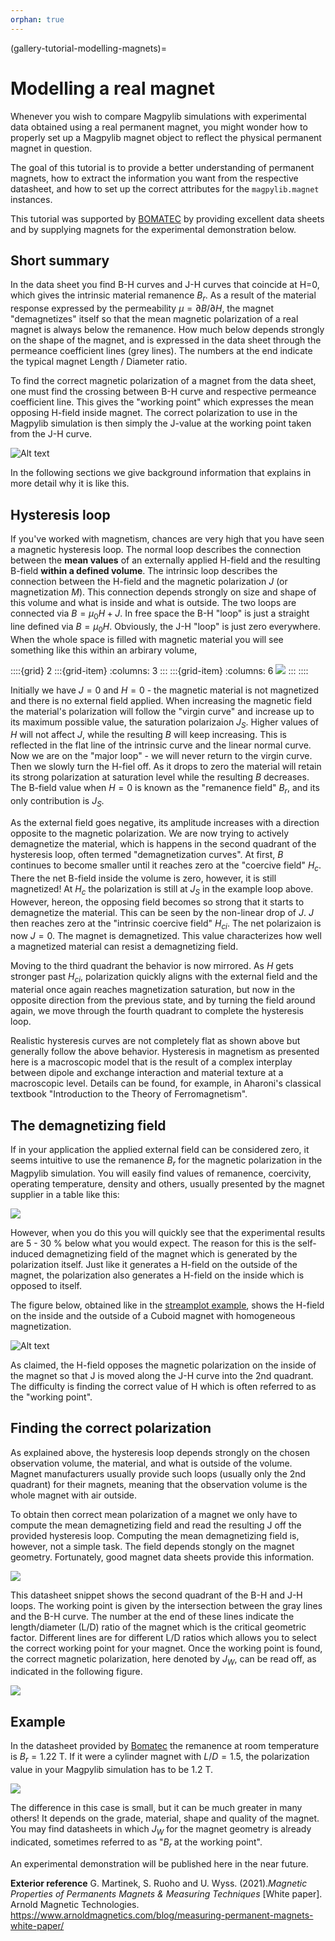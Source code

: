 ```yaml
---
orphan: true
---
```


(gallery-tutorial-modelling-magnets)=

# Modelling a real magnet

Whenever you wish to compare Magpylib simulations with experimental data obtained using a real permanent magnet, you might wonder how to properly set up a Magpylib magnet object to reflect the physical permanent magnet in question.

The goal of this tutorial is to provide a better understanding of permanent magnets, how to extract the information you want from the respective datasheet, and how to set up the correct attributes for the `magpylib.magnet` instances.

This tutorial was supported by [BOMATEC](https://www.bomatec.com/de) by providing excellent data sheets and by supplying magnets for the experimental demonstration below.

## Short summary

In the data sheet you find B-H curves and J-H curves that coincide at H=0, which gives the intrinsic material remanence $B_r$. As a result of the material response expressed by the permeability $\mu = \partial B / \partial H$, the magnet "demagnetizes" itself so that the mean magnetic polarization of a real magnet is always below the remanence. How much below depends strongly on the shape of the magnet, and is expressed in the data sheet through the permeance coefficient lines (grey lines). The numbers at the end indicate the typical magnet Length / Diameter ratio.

To find the correct magnetic polarization of a magnet from the data sheet, one must find the crossing between B-H curve and respective permeance coefficient line. This gives the "working point" which expresses the mean opposing H-field inside magnet. The correct polarization to use in the Magpylib simulation is then simply the J-value at the working point taken from the J-H curve.

![Alt text](../../_static/images/gallery_tutorial_magnet_datasheet2.png)

In the following sections we give background information that explains in more detail why it is like this.

## Hysteresis loop

If you've worked with magnetism, chances are very high that you have seen a magnetic hysteresis loop. The normal loop describes the connection between the **mean values** of an externally applied H-field and the resulting B-field **within a defined volume**. The intrinsic loop describes the connection between the H-field and the magnetic polarization $J$ (or magnetization $M$). This connection depends strongly on size and shape of this volume and what is inside and what is outside. The two loops are connected via $B = \mu_0 H + J$. In free space the B-H "loop" is just a straight line defined via $B = \mu_0 H$. Obviously, the J-H "loop" is just zero everywhere. When the whole space is filled with magnetic material you will see something like this within an arbirary volume,

::::{grid} 2
:::{grid-item}
:columns: 3
:::
:::{grid-item}
:columns: 6
![](../../_static/images/gallery_tutorial_magnet_hysteresis.png)
:::
::::

Initially we have $J=0$ and $H=0$ - the magnetic material is not magnetized and there is no external field applied. When increasing the magnetic field the material's polarization will follow the "virgin curve" and increase up to its maximum possible value, the saturation polarizaion $J_S$. Higher values of $H$ will not affect $J$, while the resulting $B$ will keep increasing. This is reflected in the flat line of the intrinsic curve and the linear normal curve. Now we are on the "major loop" - we will never return to the virgin curve. Then we slowly turn the H-fiel off. As it drops to zero the material will retain its strong polarization at saturation level while the resulting $B$ decreases. The B-field value when $H = 0$ is known as the "remanence field" $B_r$, and its only contribution is $J_S$.

As the external field goes negative, its amplitude increases with a direction opposite to the magnetic polarization. We are now trying to actively demagnetize the material, which is happens in the second quadrant of the hysteresis loop, often termed "demagnetization curves". At first, $B$ continues to become smaller until it reaches zero at the "coercive field" $H_c$. There the net B-field inside the volume is zero, however, it is still magnetized! At $H_c$ the polarization is still at $J_S$ in the example loop above. However, hereon, the opposing field becomes so strong that it starts to demagnetize the material. This can be seen by the non-linear drop of $J$. $J$ then reaches zero at the "intrinsic coercive field" $H_{ci}$. The net polarizaion is now $J=0$. The magnet is demagnetized. This value characterizes how well a magnetized material can resist a demagnetizing field.

Moving to the third quadrant the behavior is now mirrored. As $H$ gets stronger past $H_{ci}$, polarization quickly aligns with the external field and the material once again reaches magnetization saturation, but now in the opposite direction from the previous state, and by turning the field around again, we move through the fourth quadrant to complete the hysteresis loop.

Realistic hysteresis curves are not completely flat as shown above but generally follow the above behavior. Hysteresis in magnetism as presented here is a macroscopic model that is the result of a complex interplay between dipole and exchange interaction and material texture at a macroscopic level. Details can be found, for example, in Aharoni's classical textbook "Introduction to the Theory of Ferromagnetism".

## The demagnetizing field

If in your application the applied external field can be considered zero, it seems intuitive to use the remanence $B_r$ for the magnetic polarization in the Magpylib simulation. You will easily find values of remanence, coercivity, operating temperature, density and others, usually presented by the magnet supplier in a table like this:

![](../../_static/images/gallery_tutorial_magnet_table.png)

However, when you do this you will quickly see that the experimental results are 5 - 30 % below what you would expect. The reason for this is the self-induced demagnetizing field of the magnet which is generated by the polarization itself. Just like it generates a H-field on the outside of the magnet, the polarization also generates a H-field on the inside which is opposed to itself.

The figure below, obtained like in the [streamplot example](gallery-vis-mpl-streamplot), shows the H-field on the inside and the outside of a Cuboid magnet with homogeneous magnetization.

![Alt text](../../_static/images/gallery_tutorial_magnet_fieldcomparison.png)

As claimed, the H-field opposes the magnetic polarization on the inside of the magnet so that J is moved along the J-H curve into the 2nd quadrant. The difficulty is finding the correct value of H which is often referred to as the "working point".

## Finding the correct polarization

As explained above, the hysteresis loop depends strongly on the chosen observation volume, the material, and what is outside of the volume. Magnet manufacturers usually provide such loops (usually only the 2nd quadrant) for their magnets, meaning that the observation volume is the whole magnet with air outside.

To obtain then correct mean polarization of a magnet we only have to compute the mean demagnetizing field and read the resulting J off the provided hysteresis loop. Computing the mean demagnetizing field is, however, not a simple task. The field depends stongly on the magnet geometry. Fortunately, good magnet data sheets provide this information.

![](../../_static/images/gallery_tutorial_magnet_datasheet.png)

This datasheet snippet shows the second quadrant of the B-H and J-H loops. The working point is given by the intersection between the gray lines and the B-H curve. The number at the end of these lines indicate the length/diameter (L/D) ratio of the magnet which is the critical geometric factor. Different lines are for different L/D ratios which allows you to select the correct working point for your magnet. Once the working point is found, the correct magnetic polarization, here denoted by $J_W$, can be read off, as indicated in the following figure.

![](../../_static/images/gallery_tutorial_magnet_LDratio.png)

## Example

In the datasheet provided by [Bomatec](https://www.bomatec.com/en) the remanence at room temperature is $B_r = 1.22$ T. If it were a cylinder magnet with $L/D = 1.5$, the polarization value in your Magpylib simulation has to be 1.2 T.

![](../../_static/images/gallery_tutorial_magnet_datasheet2.png)

The difference in this case is small, but it can be much greater in many others! It depends on the grade, material, shape and quality of the magnet. You may find datasheets in which $J_W$ for the magnet geometry is already indicated, sometimes referred to as "$B_r$ at the working point".

An experimental demonstration will be published here in the near future.

**Exterior reference**
G. Martinek, S. Ruoho and U. Wyss. (2021).*Magnetic Properties of Permanents Magnets & Measuring Techniques* [White paper]. Arnold Magnetic Technologies. https://www.arnoldmagnetics.com/blog/measuring-permanent-magnets-white-paper/